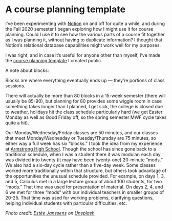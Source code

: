 # A course planning template

I’ve been experimenting with [Notion][1] on and off for quite a while, and during the Fall 2020 semester I began exploring how I might use it for course planning. Could I use it to see how the various parts of a course fit together as I was planning it, without having to duplicate information? I thought that Notion’s relational database capabilities might work well for my purposes.  

I was right, and in case it’s useful for anyone other than myself, I’ve made the [course planning template][2] I created public.

A note about blocks:

Blocks are where everything eventually ends up — they’re portions of class sessions.

There will actually be more than 80 blocks in a 15-week semester (there will usually be 85-90), but planning for 80 provides some wiggle room in case something takes longer than I planned, I get sick, the college is closed due to weather, holidays hit the class schedule particularly hard (we get Easter Monday as well as Good Friday off, so the spring semester MWF cycle takes quite a hit).

Our Monday/Wednesday/Friday classes are 50 minutes, and our classes that meet Monday/Wednesday or Tuesday/Thursday are 75 minutes, so either way a full week has six “blocks.” I took the idea from my experience at [Armstrong High School][3]. Though the school has since gone back to a traditional schedule, when I was a student there it was modular: each day was divided into twenty (it may have been twenty-one) 20-minute “mods.” We also had a six-day cycle rather than a five-day week. Some classes worked more traditionally within that structure, but others took advantage of the opportunities the unusual schedule provided. For example, on days 1, 3, and 5, Calculus met in a large lecture group of about 100 students, for two “mods.” That time was used for presentation of material. On days 2, 4, and 6 we met for three “mods” with our individual teachers in smaller groups of 20-25. That time was used for working problems, clarifying questions, helping individual students with particular difficulties, etc.

*Photo credit: [Estée Janssens][4] on [Unsplash][5]*

[1]:	https://www.notion.so/
[2]:	https://www.notion.so/New-course-8389a3ee164247b399a9236e54954d30
[3]:	https://ahs.rdale.org
[4]:	https://unsplash.com/photos/zni0zgb3bkQ?utm_source=unsplash&utm_medium=referral&utm_content=creditShareLink
[5]:	https://unsplash.com